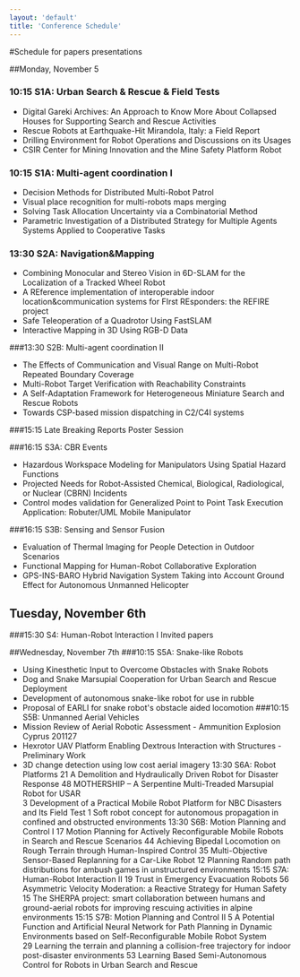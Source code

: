```yaml
---
layout: 'default'
title: 'Conference Schedule'
---
```


#Schedule for papers presentations

##Monday, November 5

### 10:15 S1A:	Urban	Search	&	Rescue	&	Field	Tests
* Digital Gareki Archives:	An	Approach to Know More About	Collapsed Houses for Supporting	Search	and	Rescue	Activities
* Rescue Robots	at Earthquake-Hit Mirandola, Italy:	a	Field	Report
* Drilling	Environment	for	Robot Operations and Discussions	on	its	Usages
* CSIR	Center	for	Mining Innovation and the	Mine	Safety	Platform Robot

### 10:15 S1A: Multi-agent coordination	I
- Decision	Methods	for	Distributed	Multi-Robot	Patrol
- Visual place recognition for	multi-robots maps merging
- Solving Task Allocation Uncertainty via a Combinatorial Method
- Parametric Investigation of a Distributed	Strategy for	Multiple Agents	Systems	Applied	to	Cooperative	Tasks

### 13:30 S2A: Navigation&Mapping
- Combining	Monocular	and	Stereo	Vision	in	6D-SLAM	for	the	Localization of	a Tracked Wheel	Robot
- A	REference	implementation	of	interoperable	indoor	location&communication	systems	for	FIrst	REsponders:	the	REFIRE	project
- Safe	Teleoperation	of	a	Quadrotor	Using	FastSLAM
- Interactive	Mapping	in	3D	Using	RGB-D	Data

###13:30 S2B:	Multi-agent	coordination	II
- The	Effects	of	Communication	and	Visual	Range	on	Multi-Robot	Repeated	Boundary	Coverage
- Multi-Robot	Target	Verification with Reachability Constraints
- A	Self-Adaptation	Framework for	Heterogeneous Miniature	Search and Rescue Robots
- Towards CSP-based	mission	dispatching	in C2/C4I systems

###15:15 Late	Breaking	Reports	Poster	Session	

###16:15 S3A:	CBR	Events
- Hazardous	Workspace	Modeling	for	Manipulators	Using	Spatial	Hazard	Functions
- Projected	Needs	for	Robot-Assisted	Chemical,	Biological,	Radiological,	or	Nuclear	(CBRN)	Incidents
- Control	modes	validation	for	Generalized	Point	to	Point	Task	Execution		Application:	Robuter/UML	Mobile	Manipulator

###16:15 S3B:	Sensing	and	Sensor	Fusion
- Evaluation	of	Thermal	Imaging	for	People	Detection	in	Outdoor	Scenarios
- Functional	Mapping	for	Human-Robot	Collaborative	Exploration
- GPS-INS-BARO	Hybrid	Navigation	System	Taking	into Account	Ground	Effect	for	Autonomous	Unmanned	Helicopter

## Tuesday, November 6th
###15:30 S4: Human-Robot Interaction	I
Invited	papers

##Wednesday, November 7th
###10:15 S5A:	Snake-like	Robots
- Using	Kinesthetic	Input	to	Overcome	Obstacles	with	Snake	Robots
- Dog	and	Snake	Marsupial	Cooperation	for	Urban	Search	and	Rescue	Deployment	
- Development	of	autonomous	snake-like	robot		for	use	in	rubble
- Proposal	of	EARLI	for	snake	robot's	obstacle	aided	locomotion
###10:15 S5B:	Unmanned	Aerial	Vehicles
- Mission	Review	of	Aerial	Robotic	Assessment	-	Ammunition	Explosion	Cyprus	201127
- Hexrotor	UAV	Platform	Enabling	Dextrous	Interaction	with	Structures	-	Preliminary	Work
- 3D change	detection	using	low	cost	aerial	imagery
13:30 S6A:	Robot	Platforms
21 A	Demolition	and	Hydraulically	Driven	Robot	for	Disaster	Response
48 MOTHERSHIP	–	A	Serpentine	Multi-Treaded	Marsupial	Robot	for	USAR	
3 Development	of	a	Practical	Mobile	Robot	Platform	for	NBC	Disasters		and	Its	Field	Test
1 Soft	robot	concept	for	autonomous	propagation	in	confined	and	obstructed	environments
13:30 S6B:	Motion	Planning	and	Control	I
17 Motion	Planning	for	Actively	Reconfigurable	Mobile	Robots	in	Search	and	Rescue	Scenarios
44 Achieving	Bipedal	Locomotion	on	Rough	Terrain	through	Human-Inspired	Control
35 Multi-Objective	Sensor-Based	Replanning	for	a	Car-Like	Robot
12 Planning	Random	path	distributions	for	ambush	games	in	unstructured	environments
15:15 S7A:	Human-Robot	Interaction	II
19 Trust	in	Emergency	Evacuation	Robots
56 Asymmetric	Velocity	Moderation:	a	Reactive	Strategy	for	Human	Safety
15 The	SHERPA	project:	smart	collaboration	between	humans	and	ground-aerial	robots	for	improving	rescuing	activities	in	alpine	environments
15:15 S7B:	Motion	Planning	and	Control	II
5 A	Potential	Function	and	Artificial	Neural	Network	for	Path	Planning	in	Dynamic	Environments	based	on	Self-Reconfigurable	Mobile	Robot	System	
29 Learning	the	terrain	and	planning	a	collision-free	trajectory	for	indoor	post-disaster	environments
53 Learning	Based	Semi-Autonomous	Control	for	Robots	in	Urban	Search	and	Rescue
